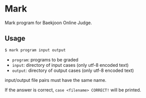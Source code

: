 # Mark

Mark program for Baekjoon Online Judge.

## Usage

```bash
$ mark program input output
```

- `program`: programs to be graded
- `input`: directory of input cases (only utf-8 encoded text)
- `output`: directory of output cases (only utf-8 encoded text)

input/output file pairs must have the same name.

If the answer is correct, `case <filename> CORRECT!` will be printed.